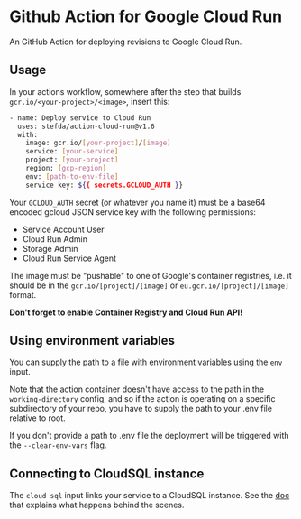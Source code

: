 # Github Action for Google Cloud Run

An GitHub Action for deploying revisions to Google Cloud Run.

## Usage

In your actions workflow, somewhere after the step that builds
`gcr.io/<your-project>/<image>`, insert this:

```bash
- name: Deploy service to Cloud Run
  uses: stefda/action-cloud-run@v1.6
  with:
    image: gcr.io/[your-project]/[image]
    service: [your-service]
    project: [your-project]
    region: [gcp-region]
    env: [path-to-env-file]
    service key: ${{ secrets.GCLOUD_AUTH }}
```

Your `GCLOUD_AUTH` secret (or whatever you name it) must be a base64 encoded
gcloud JSON service key with the following permissions:
- Service Account User
- Cloud Run Admin
- Storage Admin
- Cloud Run Service Agent

The image must be "pushable" to one of Google's container registries, i.e. it
should be in the `gcr.io/[project]/[image]` or `eu.gcr.io/[project]/[image]`
format.

**Don't forget to enable Container Registry and Cloud Run API!**

## Using environment variables

You can supply the path to a file with environment variables using the `env` input.

Note that the action container
doesn't have access to the path in the `working-directory` config, and so if the action is operating on a specific
subdirectory of your repo, you have to supply the path to your .env file relative to root. 

If you don't provide a path to .env file the deployment will be triggered with the `--clear-env-vars` flag.

## Connecting to CloudSQL instance

The `cloud sql` input links your service to a CloudSQL instance. See
the [doc](https://cloud.google.com/sql/docs/mysql/connect-run) that explains
what happens behind the scenes.
